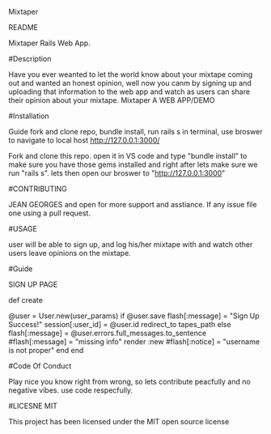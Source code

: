 Mixtaper

README

Mixtaper Rails Web App.

#Description

Have you ever weanted to let the world know about your mixtape coming out and wanted an honest opinion, well now you canm by signing up and uploading that information to the web app and watch as users can share their opinion about your mixtape. Mixtaper A WEB APP/DEMO

#Installation

Guide fork and clone repo, bundle install, run rails s in terminal, use broswer to navigate to local host http://127.0.0.1:3000/

Fork and clone this repo. open it in VS code and type "bundle install" to make sure you have those gems installed and right after lets make sure we run "rails s". lets then open our broswer to "http://127.0.0.1:3000"

#CONTRIBUTING

JEAN GEORGES and open for more support and asstiance. If any issue file one using a pull request.

#USAGE

user will be able to sign up, and log his/her mixtape with and watch other users leave opinions on the mixtape.

#Guide

SIGN UP PAGE

def create

@user = User.new(user_params)
    if @user.save
        flash[:message] = "Sign Up Success!"
        session[:user_id] = @user.id
        redirect_to tapes_path
    else
        flash[:message] = @user.errors.full_messages.to_sentence
        #flash[:message] = "missing info"
        render :new
        #flash[:notice] = "username is not proper"
    end
end

#Code Of Conduct

Play nice you know right from wrong, so lets contribute peacfully and no negative vibes. use code respecfully.

#LICESNE MIT

This project has been licensed under the MIT open source license
